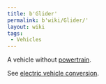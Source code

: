 ```yaml
---
title: b'Glider'
permalink: b'wiki/Glider/'
layout: wiki
tags:
 - Vehicles
---
```


A vehicle without [powertrain](powertrain "wikilink").

See [electric vehicle
conversion](electric_vehicle_conversion "wikilink").
